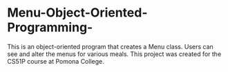 # Menu-Object-Oriented-Programming-
This is an object-oriented program that creates a Menu class. Users can see and alter the menus for various meals. This project was created for the CS51P course at Pomona College. 
